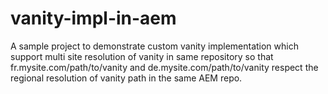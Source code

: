 # vanity-impl-in-aem
A sample project to demonstrate custom vanity implementation which support multi site resolution of vanity in same repository so that fr.mysite.com/path/to/vanity and de.mysite.com/path/to/vanity respect the regional resolution of vanity path in the same AEM repo.
